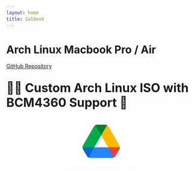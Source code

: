 ```yaml
---
layout: home
title: SalDevX
---
```


<h1 class="text-3xl font-bold text-center">Arch Linux Macbook Pro / Air</h1>

<div class="flex justify-center">
  <a href="https://github.com/SalDevX/archlinux-BCM4360_SUPPORT" class="p-5 bg-gray-800 text-white rounded-lg text-center">
    GitHub Repository
  </a>
</div>

<h2 class="text-2xl text-center"><strong style="font-size: 32px;">🫴✨ Custom Arch Linux ISO with BCM4360 Support 🧙</strong></h2>

<p align="center">
    <a href="https://drive.google.com/uc?export=download&id=1T7eOPBnpQysCpjo_9NMvmkim7hK84Oin">
        <img src="/assets/images/Google_Drive-Logo.wine.svg" alt="Download ISO" width="200">
    </a>
</p>




